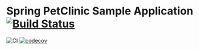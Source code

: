 # Spring PetClinic Sample Application [![Build Status](https://travis-ci.org/spring-projects/spring-petclinic.png?branch=master)](https://travis-ci.org/spring-projects/spring-petclinic/)

![CI](https://github.com/Chocrates/spring-petclinic/workflows/CI/badge.svg) [![codecov](https://codecov.io/gh/Chocrates/spring-petclinic/branch/master/graph/badge.svg)](https://codecov.io/gh/Chocrates/spring-petclinic)
